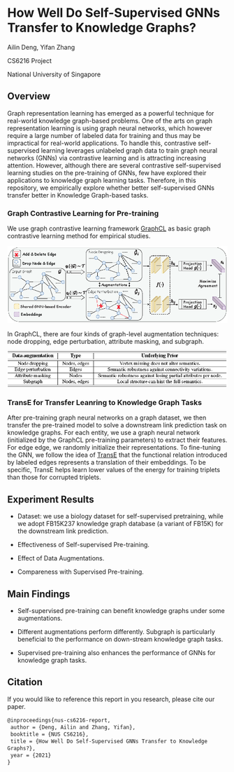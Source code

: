 # How Well Do Self-Supervised GNNs Transfer to Knowledge Graphs?
Ailin Deng, Yifan Zhang

CS6216 Project

National University of Singapore


## Overview
Graph representation learning has emerged as a powerful technique for real-world knowledge graph-based problems.  One of the arts on graph representation learning is using graph neural networks, which however require  a large number of labeled data for training and thus may be impractical for real-world applications. To handle this, contrastive self-supervised  learning leverages unlabeled graph data to train graph neural networks (GNNs) via contrastive learning and is attracting increasing attention. However, although there are several contrastive self-supervised  learning studies on the pre-training of GNNs, few have explored their applications to knowledge graph learning tasks. Therefore, in this repository, we empirically explore whether better self-supervised GNNs transfer better in Knowledge Graph-based tasks.

### Graph Contrastive Learning for Pre-training
We use graph contrastive learning framework [GraphCL](https://github.com/Shen-Lab/GraphCL) as basic graph contrastive learning method for empirical studies.

![](./Framework.png) 
 
In GraphCL, there are four kinds of graph-level augmentation techniques: node dropping, edge perturbation, attribute masking, and subgraph.

![](./Augmentation.png)

### TransE for Transfer Leanring to Knowledge Graph Tasks
After pre-training graph neural networks on a graph dataset, we then transfer the pre-trained model to solve a downstream link prediction task on knowledge graphs. For each entity, we use a graph neural network (initialized by the GraphCL pre-training parameters) to extract their features. For edge edge, we  randomly initialize their representations. To fine-tuning the GNN, we follow the idea of [TransE](https://proceedings.neurips.cc/paper/2013/file/1cecc7a77928ca8133fa24680a88d2f9-Paper.pdf) that the functional relation introduced by labeled edges represents a translation of their embeddings. To be specific, TransE helps learn lower values of the energy for training triplets than those for corrupted triplets.  


## Experiment Results
*  Dataset: we use a biology dataset for self-supervised pretraining, while we adopt FB15K237 knowledge graph database (a variant of FB15K) for the downstream link prediction.

*  Effectiveness of Self-supervised Pre-training. 

*  Effect of Data Augmentations.

*  Compareness with Supervised Pre-training.

## Main Findings

*  Self-supervised pre-training can benefit knowledge graphs under some augmentations.

*  Different augmentations perform differently. Subgraph is particularly beneficial to the performance on down-stream knowledge graph tasks.

*  Supervised pre-training also enhances the performance of GNNs for knowledge graph tasks.

## Citation

If you would like to reference this report in you research, please cite our paper.

```
@inproceedings{nus-cs6216-report,
 author = {Deng, Ailin and Zhang, Yifan},
 booktitle = {NUS CS6216},  
 title = {How Well Do Self-Supervised GNNs Transfer to Knowledge Graphs?}, 
 year = {2021}
}
```

